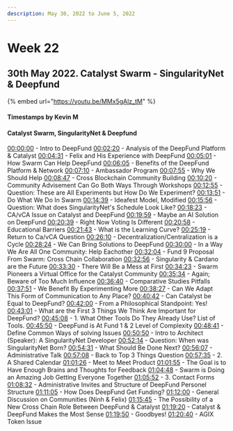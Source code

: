 ```yaml
---
description: May 30, 2022 to June 5, 2022
---
```


# Week 22

## 30th May 2022. Catalyst Swarm - SingularityNet & Deepfund

{% embed url="https://youtu.be/MMx5gAlz_tM" %}

#### Timestamps by Kevin M&#x20;

#### Catalyst Swarm, SingularityNet & Deepfund

[00:00:00](https://www.youtube.com/watch?v=MMx5gAlz\_tM\&t=0s) - Intro to DeepFund [00:02:20](https://www.youtube.com/watch?v=MMx5gAlz\_tM\&t=140s) - Analysis of the DeepFund Platform & Catalyst [00:04:31](https://www.youtube.com/watch?v=MMx5gAlz\_tM\&t=271s) - Felix and His Experience with DeepFund [00:05:01](https://www.youtube.com/watch?v=MMx5gAlz\_tM\&t=301s) - How Swarm Can Help DeepFund [00:06:05](https://www.youtube.com/watch?v=MMx5gAlz\_tM\&t=365s) - Benefits of the DeepFund Platform & Network [00:07:10](https://www.youtube.com/watch?v=MMx5gAlz\_tM\&t=430s) - Ambassador Program [00:07:55](https://www.youtube.com/watch?v=MMx5gAlz\_tM\&t=475s) - Why We Should Help [00:08:47](https://www.youtube.com/watch?v=MMx5gAlz\_tM\&t=527s) - Cross Blockchain Community Building [00:10:20](https://www.youtube.com/watch?v=MMx5gAlz\_tM\&t=620s) - Community Advisement Can Go Both Ways Through Workshops [00:12:55](https://www.youtube.com/watch?v=MMx5gAlz\_tM\&t=775s) - Question: These are All Experiments but How Do We Experiment? [00:13:51](https://www.youtube.com/watch?v=MMx5gAlz\_tM\&t=831s) - Do What We Do In Swarm [00:14:39](https://www.youtube.com/watch?v=MMx5gAlz\_tM\&t=879s) - Ideafest Model, Modified [00:15:56](https://www.youtube.com/watch?v=MMx5gAlz\_tM\&t=956s) - Question: What does SingularityNet's Schedule Look Like? [00:18:23](https://www.youtube.com/watch?v=MMx5gAlz\_tM\&t=1103s) - CA/vCA Issue on Catalyst and DeepFund [00:19:59](https://www.youtube.com/watch?v=MMx5gAlz\_tM\&t=1199s) - Maybe an AI Solution on DeepFund [00:20:39](https://www.youtube.com/watch?v=MMx5gAlz\_tM\&t=1239s) - Right Now Voting Is Different [00:20:58](https://www.youtube.com/watch?v=MMx5gAlz\_tM\&t=1258s) - Educational Barriers [00:21:43](https://www.youtube.com/watch?v=MMx5gAlz\_tM\&t=1303s) - What is the Learning Curve? [00:25:19](https://www.youtube.com/watch?v=MMx5gAlz\_tM\&t=1519s) - Return to Ca/vCA Question [00:26:10](https://www.youtube.com/watch?v=MMx5gAlz\_tM\&t=1570s) - Decentralization/Centralization is a Cycle [00:28:24](https://www.youtube.com/watch?v=MMx5gAlz\_tM\&t=1704s) - We Can Bring Solutions to DeepFund [00:30:00](https://www.youtube.com/watch?v=MMx5gAlz\_tM\&t=1800s) - In a Way We Are All One Community: Help Eachother [00:32:04](https://www.youtube.com/watch?v=MMx5gAlz\_tM\&t=1924s) - Fund 9 Proposal From Swarm: Cross Chain Collaboration [00:32:56](https://www.youtube.com/watch?v=MMx5gAlz\_tM\&t=1976s) - Singularity & Cardano are the Future [00:33:30](https://www.youtube.com/watch?v=MMx5gAlz\_tM\&t=2010s) - There Will Be a Mess at First [00:34:23](https://www.youtube.com/watch?v=MMx5gAlz\_tM\&t=2063s) - Swarm Pioneers a Virtual Office for the Catalyst Community [00:35:34](https://www.youtube.com/watch?v=MMx5gAlz\_tM\&t=2134s) - Again; Beware of Too Much Influence [00:36:40](https://www.youtube.com/watch?v=MMx5gAlz\_tM\&t=2200s) - Comparative Studies Pitfalls [00:37:51](https://www.youtube.com/watch?v=MMx5gAlz\_tM\&t=2271s) - We Benefit By Experimenting More [00:38:27](https://www.youtube.com/watch?v=MMx5gAlz\_tM\&t=2307s) - Can We Adapt This Form of Communication to Any Place? [00:40:42](https://www.youtube.com/watch?v=MMx5gAlz\_tM\&t=2442s) - Can Catalyst be Equal to DeepFund? [00:42:00](https://www.youtube.com/watch?v=MMx5gAlz\_tM\&t=2520s) - From a Philosophical Standpoint: Yes! [00:43:01](https://www.youtube.com/watch?v=MMx5gAlz\_tM\&t=2581s) - What are the First 3 Things We Think Are Important for DeepFund? [00:45:08](https://www.youtube.com/watch?v=MMx5gAlz\_tM\&t=2708s) - 1. What Other Tools Do They Already Use? List of Tools. [00:45:50](https://www.youtube.com/watch?v=MMx5gAlz\_tM\&t=2750s) - DeepFund is At Fund 1 & 2 Level of Complexity [00:48:41](https://www.youtube.com/watch?v=MMx5gAlz\_tM\&t=2921s) - Define Common Ways of solving Issues [00:50:50](https://www.youtube.com/watch?v=MMx5gAlz\_tM\&t=3050s) - Intro to Architect (Speaker): A SingularityNet Developer [00:52:14](https://www.youtube.com/watch?v=MMx5gAlz\_tM\&t=3134s) - Question: When was SingularityNet Born? [00:54:31](https://www.youtube.com/watch?v=MMx5gAlz\_tM\&t=3271s) - What Should Be Done Next? [00:56:07](https://www.youtube.com/watch?v=MMx5gAlz\_tM\&t=3367s) - Administrative Talk [00:57:08](https://www.youtube.com/watch?v=MMx5gAlz\_tM\&t=3428s) - Back to Top 3 Things Question [00:57:35](https://www.youtube.com/watch?v=MMx5gAlz\_tM\&t=3455s) - 2. A Shared Calendar [01:01:26](https://www.youtube.com/watch?v=MMx5gAlz\_tM\&t=3686s) - Meet to Meet Product [01:01:55](https://www.youtube.com/watch?v=MMx5gAlz\_tM\&t=3715s) - The Goal is to Have Enough Brains and Thoughts for Feedback [01:04:48](https://www.youtube.com/watch?v=MMx5gAlz\_tM\&t=3888s) - Swarm is Doing an Amazing Job Getting Everyone Together [01:05:52](https://www.youtube.com/watch?v=MMx5gAlz\_tM\&t=3952s) - 3. Contact Forms [01:08:32](https://www.youtube.com/watch?v=MMx5gAlz\_tM\&t=4112s) - Administrative Invites and Structure of DeepFund Personel Structure [01:11:05](https://www.youtube.com/watch?v=MMx5gAlz\_tM\&t=4265s) - How Does DeepFund Get Funding? [01:12:00](https://www.youtube.com/watch?v=MMx5gAlz\_tM\&t=4320s) - General Discussion on Communities (Ninh & Felix) [01:15:45](https://www.youtube.com/watch?v=MMx5gAlz\_tM\&t=4545s) - The Possibility of a New Cross Chain Role Between DeepFund & Catalyst [01:19:20](https://www.youtube.com/watch?v=MMx5gAlz\_tM\&t=4760s) - Catalyst & DeepFund Makes the Most Sense [01:19:50](https://www.youtube.com/watch?v=MMx5gAlz\_tM\&t=4790s) - Goodbyes! [01:20:40](https://www.youtube.com/watch?v=MMx5gAlz\_tM\&t=4840s) - AGIX Token Issue

